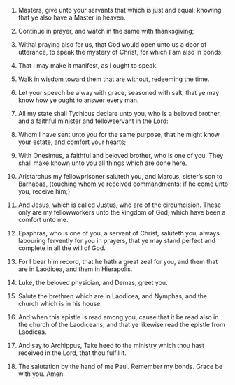 1. Masters, give unto your servants that which is just and equal; knowing
that ye also have a Master in heaven.

2. Continue in prayer, and watch in the same with thanksgiving;

3. Withal praying also for us, that God would open unto us a door of
utterance, to speak the mystery of Christ, for which I am also in bonds:

4. That I may make it manifest, as I ought to speak.

5. Walk in wisdom toward them that are without, redeeming the time.

6. Let your speech be alway with grace, seasoned with salt, that ye may
know how ye ought to answer every man.

7. All my state shall Tychicus declare unto you, who is a beloved
brother, and a faithful minister and fellowservant in the Lord:

8. Whom I have sent unto you for the same purpose, that he might know
your estate, and comfort your hearts;

9. With Onesimus, a faithful and beloved brother, who is one of you. They
shall make known unto you all things which are done here.

10. Aristarchus my fellowprisoner saluteth you, and Marcus, sister’s son
to Barnabas, (touching whom ye received commandments: if he come unto you,
receive him;)

11. And Jesus, which is called Justus, who are of the circumcision. These
only are my fellowworkers unto the kingdom of God, which have been a comfort
unto me.

12. Epaphras, who is one of you, a servant of Christ, saluteth you,
always labouring fervently for you in prayers, that ye may stand perfect and
complete in all the will of God.

13. For I bear him record, that he hath a great zeal for you, and them
that are in Laodicea, and them in Hierapolis.

14. Luke, the beloved physician, and Demas, greet you.

15. Salute the brethren which are in Laodicea, and Nymphas, and the
church which is in his house.

16. And when this epistle is read among you, cause that it be read also
in the church of the Laodiceans; and that ye likewise read the epistle from
Laodicea.

17. And say to Archippus, Take heed to the ministry which thou hast
received in the Lord, that thou fulfil it.

18. The salutation by the hand of me Paul. Remember my bonds. Grace be
with you. Amen.